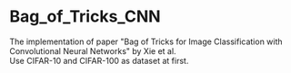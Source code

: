 # Bag_of_Tricks_CNN
The  implementation of paper  "Bag of Tricks for Image Classification with Convolutional Neural Networks" by Xie et al.   
Use CIFAR-10 and CIFAR-100 as dataset at first.
